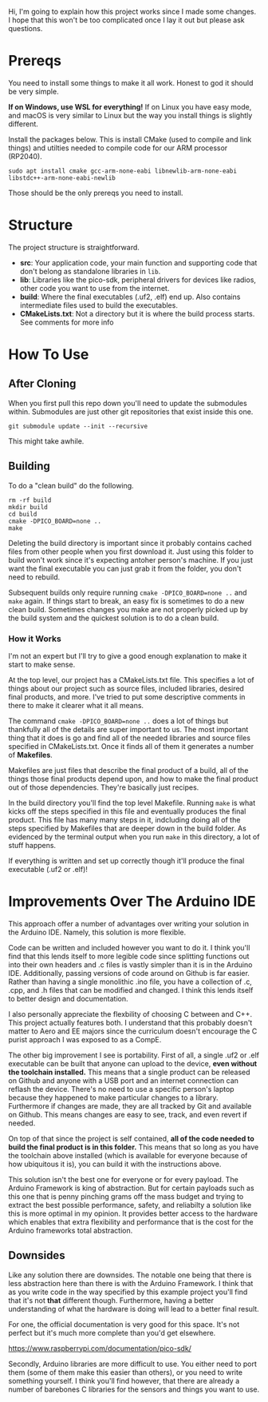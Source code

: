 Hi, I'm going to explain how this project works since I made some changes. I hope that this won't be too complicated once I lay it out but please ask questions.

# Prereqs

You need to install some things to make it all work. Honest to god it should be very simple.

**If on Windows, use WSL for everything!** If on Linux you have easy mode, and macOS is very similar to Linux but the way you install things is slightly different.

Install the packages below. This is install CMake (used to compile and link things) and utilties needed to compile code for our ARM processor (RP2040).

`sudo apt install cmake gcc-arm-none-eabi libnewlib-arm-none-eabi libstdc++-arm-none-eabi-newlib`

Those should be the only prereqs you need to install.

# Structure

The project structure is straightforward.

- **src**: Your application code, your main function and supporting code that don't belong as standalone libraries in `lib`.
- **lib**: Libraries like the pico-sdk, peripheral drivers for devices like radios, other code you want to use from the internet.
- **build**: Where the final executables (.uf2, .elf) end up. Also contains intermediate files used to build the executables.
- **CMakeLists.txt**: Not a directory but it is where the build process starts. See comments for more info

# How To Use

## After Cloning

When you first pull this repo down you'll need to update the submodules within. Submodules are just other git repositories that exist inside this one.

`git submodule update --init --recursive`

This might take awhile.

## Building

To do a "clean build" do the following.

```
rm -rf build
mkdir build
cd build
cmake -DPICO_BOARD=none ..
make
```

Deleting the build directory is important since it probably contains cached files from other people when you first download it. Just using this folder to build won't work since it's expecting antoher person's machine. If you just want the final executable you can just grab it from the folder, you don't need to rebuild.

Subsequent builds only require running `cmake -DPICO_BOARD=none ..` and `make` again. If things start to break, an easy fix is sometimes to do a new clean build. Sometimes changes you make are not properly picked up by the build system and the quickest solution is to do a clean build.

### How it Works

I'm not an expert but I'll try to give a good enough explanation to make it start to make sense.

At the top level, our project has a CMakeLists.txt file. This specifies a lot of things about our project such as source files, included libraries, desired final products, and more. I've tried to put some descriptive comments in there to make it clearer what it all means.

The command `cmake -DPICO_BOARD=none ..` does a lot of things but thankfully all of the details are super important to us. The most important thing that it does is go and find all of the needed libraries and source files specified in CMakeLists.txt. Once it finds all of them it generates a number of **Makefiles**.

Makefiles are just files that describe the final product of a build, all of the things those final products depend upon, and how to make the final product out of those dependencies. They're basically just recipes.

In the build directory you'll find the top level Makefile. Running `make` is what kicks off the steps specified in this file and eventually produces the final product. This file has many many steps in it, indcluding doing all of the steps specified by Makefiles that are deeper down in the build folder. As evidenced by the terminal output when you run `make` in this directory, a lot of stuff happens. 

If everything is written and set up correctly though it'll produce the final executable (.uf2 or .elf)!

# Improvements Over The Arduino IDE

This approach offer a number of advantages over writing your solution in the Arduino IDE. Namely, this solution is more flexible.

Code can be written and included however you want to do it. I think you'll find that this lends itself to more legible code since splitting functions out into their own headers and .c files is vastly simpler than it is in the Arduino IDE. Additionally, passing versions of code around on Github is far easier. Rather than having a single monolithic .ino file, you have a collection of .c, .cpp, and .h files that can be modified and changed. I think this lends itself to better design and documentation.

I also personally appreciate the flexbility of choosing C between and C++. This project actually features both. I understand that this probably doesn't matter to Aero and EE majors since the curriculum doesn't encourage the C purist approach I was exposed to as a CompE.

The other big improvement I see is portability. First of all, a single .uf2 or .elf executable can be built that anyone can upload to the device, **even without the toolchain installed.** This means that a single product can be released on Github and anyone with a USB port and an internet connection can reflash the device. There's no need to use a specific person's laptop because they happened to make particular changes to a library. Furthermore if changes are made, they are all tracked by Git and available on Github. This means changes are easy to see, track, and even revert if needed.

On top of that since the project is self contained, **all of the code needed to build the final product is in this folder.** This means that so long as you have the toolchain above installed (which is available for everyone because of how ubiquitous it is), you can build it with the instructions above.

This solution isn't the best one for everyone or for every payload. The Arduino Framework is king of abstraction. But for certain payloads such as this one that is penny pinching grams off the mass budget and trying to extract the best possible performance, safety, and reliabilty a solution like this is more optimal in my opinion. It provides better access to the hardware which enables that extra flexibility and performance that is the cost for the Arduino frameworks total abstraction.

## Downsides

Like any solution there are downsides. The notable one being that there is less abstraction here than there is with the Arduino Framework. I think that as you write code in the way specified by this example project you'll find that it's not **that** different though. Furthermore, having a better understanding of what the hardware is doing will lead to a better final result.

For one, the official documentation is very good for this space. It's not perfect but it's much more complete than you'd get elsewhere.

https://www.raspberrypi.com/documentation/pico-sdk/

Secondly, Arduino libraries are more difficult to use. You either need to port them (some of them make this easier than others), or you need to write something yourself. I think you'll find however, that there are already a number of barebones C libraries for the sensors and things you want to use.